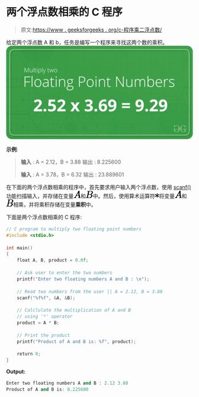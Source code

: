 # 两个浮点数相乘的 C 程序

> 原文:[https://www . geeksforgeeks . org/c-程序乘二浮点数/](https://www.geeksforgeeks.org/c-program-to-multiply-two-floating-point-numbers/)

给定两个浮点数 A 和 b，任务是编写一个程序来寻找这两个数的乘积。
![](img/6c0426b05d5156bb5b353a440c7dbefb.png)

**示例**:

> **输入** : A = 2.12，B = 3.88
> 输出 : 8.225600
> 
> **输入** : A = 3.78，B = 6.32
> 输出 : 23.889601

在下面的两个浮点数相乘的程序中，首先要求用户输入两个浮点数，使用 [scanf()](https://www.geeksforgeeks.org/scanf-fscanf-sscanf-scanf_s-fscanf_s-sscanf_s/) 功能扫描输入，并存储在变量![A](img/cc10d3b72431cdd6ba563d3cc2a57d7f.png "Rendered by QuickLaTeX.com")和![B](img/76d8ee369d9167cdfb7489cf2a197486.png "Rendered by QuickLaTeX.com")中。然后，使用算术运算符![*](img/c895ce0797f9585742ef4088814986f5.png "Rendered by QuickLaTeX.com")将变量![A](img/cc10d3b72431cdd6ba563d3cc2a57d7f.png "Rendered by QuickLaTeX.com")和![B](img/76d8ee369d9167cdfb7489cf2a197486.png "Rendered by QuickLaTeX.com")相乘，并将乘积存储在变量**乘积**中。

下面是两个浮点数相乘的 C 程序:

```cpp
// C program to multiply two floating point numbers
#include <stdio.h>

int main()
{
    float A, B, product = 0.0f;

    // Ask user to enter the two numbers
    printf("Enter two floating numbers A and B : \n");

    // Read two numbers from the user || A = 2.12, B = 3.88
    scanf("%f%f", &A, &B);

    // Calclulate the multiplication of A and B
    // using '*' operator
    product = A * B;

    // Print the product
    printf("Product of A and B is: %f", product);

    return 0;
}
```

**Output:**

```cpp
Enter two floating numbers A and B : 2.12 3.88
Product of A and B is: 8.225600

```
